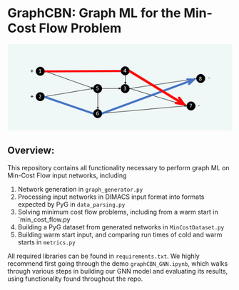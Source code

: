 # GraphCBN: Graph ML for the Min-Cost Flow Problem
![plot](./resources/flow_network.png)
## Overview:
This repository contains all functionality necessary to perform graph ML 
on Min-Cost Flow input networks, including
  1. Network generation in `graph_generator.py`
  2. Processing input networks in DIMACS input format into formats expected by
    PyG in `data_parsing.py`
  3. Solving minimum cost flow problems, including from a warm start
    in `min_cost_flow.py
  4. Building a PyG dataset from generated networks in `MinCostDataset.py`
  5. Building warm start input, and comparing run times of cold and warm
    starts in `metrics.py`

All required libraries can be found in `requirements.txt`. We highly recommend
first going through the demo `graphCBN_GNN.ipynb`, which walks through various
steps in building our GNN model and evaluating its results, using functionality
found throughout the repo.
